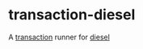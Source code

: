 # transaction-diesel

A [transaction](../transaction) runner for [diesel](https://github.com/diesel-rs/diesel)
